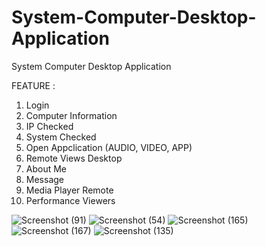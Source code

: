 # System-Computer-Desktop-Application
System Computer Desktop Application

FEATURE :
1. Login
2. Computer Information
3. IP Checked
4. System Checked
5. Open Appclication (AUDIO, VIDEO, APP)
6. Remote Views Desktop
7. About Me
8. Message
9. Media Player Remote
10. Performance Viewers


![Screenshot (91)](https://user-images.githubusercontent.com/52119780/109090393-7851af00-7745-11eb-9c01-9dac287f5a4c.png)
![Screenshot (54)](https://user-images.githubusercontent.com/52119780/109090434-856e9e00-7745-11eb-8e44-31f7a99558a4.png)
![Screenshot (165)](https://user-images.githubusercontent.com/52119780/109090590-cc5c9380-7745-11eb-98c1-891039b149f3.png)
![Screenshot (167)](https://user-images.githubusercontent.com/52119780/109090614-d4b4ce80-7745-11eb-9513-4e86df082efe.png)
![Screenshot (135)](https://user-images.githubusercontent.com/52119780/109090671-edbd7f80-7745-11eb-88ba-764ff60e4bf8.png)

